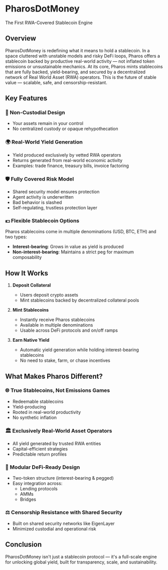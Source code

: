# PharosDotMoney

The First RWA-Covered Stablecoin Engine

## Overview

PharosDotMoney is redefining what it means to hold a stablecoin. In a space cluttered with unstable models and risky DeFi loops, Pharos offers a stablecoin backed by productive real-world activity — not inflated token emissions or unsustainable mechanics. At its core, Pharos mints stablecoins that are fully backed, yield-bearing, and secured by a decentralized network of Real World Asset (RWA) operators. This is the future of stable value — scalable, safe, and censorship-resistant.

## Key Features

### 🔐 Non-Custodial Design
- Your assets remain in your control
- No centralized custody or opaque rehypothecation

### 🌍 Real-World Yield Generation
- Yield produced exclusively by vetted RWA operators
- Returns generated from real-world economic activity
- Examples: trade finance, treasury bills, invoice factoring

### 🛡 Fully Covered Risk Model
- Shared security model ensures protection
- Agent activity is underwritten
- Bad behavior is slashed
- Self-regulating, trustless protection layer

### 💵 Flexible Stablecoin Options
Pharos stablecoins come in multiple denominations (USD, BTC, ETH) and two types:
- **Interest-bearing**: Grows in value as yield is produced
- **Non-interest-bearing**: Maintains a strict peg for maximum composability

## How It Works

1. **Deposit Collateral**
   - Users deposit crypto assets
   - Mint stablecoins backed by decentralized collateral pools

2. **Mint Stablecoins**
   - Instantly receive Pharos stablecoins
   - Available in multiple denominations
   - Usable across DeFi protocols and on/off ramps

3. **Earn Native Yield**
   - Automatic yield generation while holding interest-bearing stablecoins
   - No need to stake, farm, or chase incentives

## What Makes Pharos Different?

### 🌐 True Stablecoins, Not Emissions Games
- Redeemable stablecoins
- Yield-producing
- Rooted in real-world productivity
- No synthetic inflation

### 🏛 Exclusively Real-World Asset Operators
- All yield generated by trusted RWA entities
- Capital-efficient strategies
- Predictable return profiles

### 🧱 Modular DeFi-Ready Design
- Two-token structure (interest-bearing & pegged)
- Easy integration across:
  - Lending protocols
  - AMMs
  - Bridges

### ⚖️ Censorship Resistance with Shared Security
- Built on shared security networks like EigenLayer
- Minimized custodial and operational risk

## Conclusion

PharosDotMoney isn't just a stablecoin protocol — it's a full-scale engine for unlocking global yield, built for transparency, scale, and sustainability.

